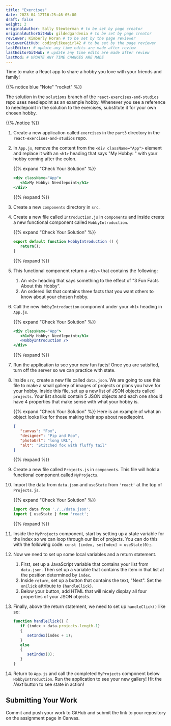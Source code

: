 ```yaml
---
title: "Exercises"
date: 2023-04-12T16:25:46-05:00
draft: false
weight: 2
originalAuthor: Sally Steuterman # to be set by page creator
originalAuthorGitHub: gildedgardenia # to be set by page creator
reviewer: Kimberly Horan # to be set by the page reviewer
reviewerGitHub: codinglikeagirl42 # to be set by the page reviewer
lastEditor: # update any time edits are made after review
lastEditorGitHub: # update any time edits are made after review
lastMod: # UPDATE ANY TIME CHANGES ARE MADE
---
```


Time to make a React app to share a hobby you love with your friends and family!

{{% notice blue "Note" "rocket" %}}

The solution in the `solutions` branch of the `react-exercises-and-studios` repo uses needlepoint as an example hobby. Whenever you see a reference to needlepoint in the solution to the exercises, substitute it for your own chosen hobby.

{{% /notice %}}

1. Create a new application called `exercises` in the `part3` directory in the `react-exercises-and-studios` repo.
1. In `App.js`, remove the content from the `<div className="App">` element and replace it with an `<h1>` heading that says "My Hobby: " with your hobby coming after the colon.

   {{% expand "Check Your Solution" %}}
   ```jsx
   <div className="App">
      <h1>My Hobby: Needlepoint</h1>
   </div>
   ```
   {{% /expand %}}

1. Create a new `components` directory in `src`.
1. Create a new file called `Introduction.js` in `components` and inside create a new functional component called `HobbyIntroduction`.

   {{% expand "Check Your Solution" %}}
   ```jsx
   export default function HobbyIntroduction () {
      return();
   }
   ```
   {{% /expand %}}

1. This functional component return a `<div>` that contains the following:

   1. An `<h2>` heading that says something to the effect of "3 Fun Facts About this Hobby".
   1. An ordered list that contains three facts that you want others to know about your chosen hobby.

1. Call the new `HobbyIntroduction` component under your `<h1>` heading in `App.js`.

   {{% expand "Check Your Solution" %}}
   ```jsx
   <div className="App">
      <h1>My Hobby: Needlepoint</h1>
      <HobbyIntroduction />
   </div>
   ```
   {{% /expand %}}

1. Run the application to see your new fun facts! Once you are satisfied, turn off the server so we can practice with state.
1. Inside `src`, create a new file called `data.json`. We are going to use this file to make a small gallery of images of projects or plans you have for your hobby. Inside this file, set up a new list of JSON objects called `projects`. Your list should contain 5 JSON objects and each one should have 4 properties that make sense with what your hobby is.

   {{% expand "Check Your Solution" %}}
   Here is an example of what an object looks like for those making their app about needlepoint.

   ```json
   {
      "canvas": "Fox",
      "designer": "Pip and Roo",
      "photoUrl": "long URL",
      "alt": "Stitched fox with fluffy tail"
   }
   ```
   {{% /expand %}}

1. Create a new file called `Projects.js` in `components`. This file will hold a functional component called `MyProjects`.
1. Import the data from `data.json` and `useState` from `'react'` at the top of `Projects.js`.

   {{% expand "Check Your Solution" %}}
   ```jsx
   import data from './../data.json';
   import { useState } from 'react';
   ```
   {{% /expand %}}

1. Inside the `MyProjects` component, start by setting up a state variable for the index so we can loop through our list of projects. You can do this with the following code: `const [index, setIndex] = useState(0);`.
1. Now we need to set up some local variables and a return statement. 

   1. First, set up a JavaScript variable that contains your list from `data.json`. Then set up a variable that contains the item in that list at the position determined by `index`.
   1. Inside `return`, set up a button that contains the text, "Next". Set the `onClick` attribute to `{handleClick}`. 
   1. Below your button, add HTML that will nicely display all four properties of your JSON objects.

1. Finally, above the return statement, we need to set up `handleClick()` like so:

   ```jsx 
   function handleClick() {
      if (index < data.projects.length-1)
      {
         setIndex(index + 1);
      }
      else 
      {
         setIndex(0);
      }
   }
   ```

1. Return to `App.js` and call the completed `MyProjects` component below `HobbyIntroduction`. Run the application to see your new gallery! Hit the *Next* button to see state in action!

## Submitting Your Work

Commit and push your work to GitHub and submit the link to your repository on the assignment page in Canvas.